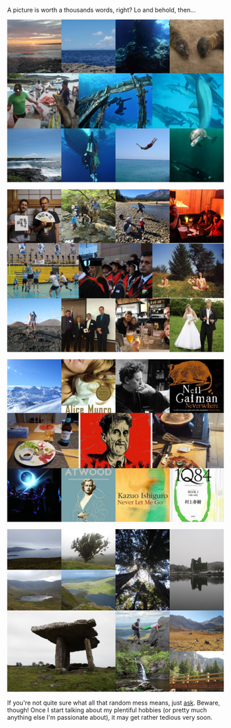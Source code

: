 A picture is worth a thousands words, right? Lo and behold, then...

![Blue collage.](img/blue.png)

![People collage.](img/people.png)

![Misc collage.](img/misc.png)

![Green collage.](img/green.png)

If you're not quite sure what all that random mess means, just [ask](contact.html). Beware, though! Once I start talking about my plentiful hobbies (or pretty much anything else I'm passionate about), it may get rather tedious very soon.
